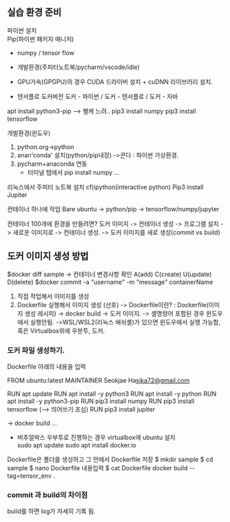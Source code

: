 ## 실습 환경 준비

파이썬 설치	
Pip(파이썬 패키지 매니저) 

- numpy / tensor flow

- 개발환경(주피터노트북/pycharm/vscode/idle)

- GPU가속(GPGPU)의 경우
  CUDA 드라이버 설치 + cuDNN 라이브러리 설치. 

- 텐서플로 도커버전
  도커 - 파이썬 / 도커 - 텐서플로 / 도커 - 자바 


apt install python3-pip --> 왤케 느려.. 
pip3 install numpy
pip3 install tensorflow

개발환경(윈도우)
1. python.org->python
2. anan'conda' 설치(python/pip내장) ->콘다 : 파이썬 가상환경. 
3. pycharm+anaconda 연동
	- 터미널 탭에서 pip install numpy ... 


리눅스에서 주피터 노트북 설치 cf)ipython(interactive python)
Pip3 install Jupiter 

컨테이너 하나에 작업
Bare ubuntu -> python/pip -> tensorflow/numpy/jupyter

컨테이너 100개에 환경을 만들려면?
도커 이미지 -> 컨테이너 생성 -> 프로그램 설치 -> 새로운 이미지로 -> 컨테이너 생성. 
-> 도커 이미지를 새로 생성(commit vs build)

## 도커 이미지 생성 방법

$docker diff sample -> 컨테이너 변경사항 확인
A(add) C(create) U(update) D(delete)
$docker commit -a "username" -m "message" containerName

1. 직접 작업해서 이미지를 생성
2. Dockerfile 실행해서 이미지 생성 (선호) 
-> Dockerfile이란? : Dockerfile(이미지 생성 레시피) -> docker build -> 도커 이미지.
-> 셸명령어 포함된 경우 윈도우에서 실행안됨. ->WSL/WSL2(리눅스 배쉬셸)가 있으면 윈도우에서 실행 가능함, 혹은 Virtualbox위에 우분투, 도커. 

### 도커 파일 생성하기.

Dockerfile 아래의 내용을 입력

FROM ubuntu:latest
MAINTAINER Seokjae Ha<sjka72@gmail.com>

RUN apt update
RUN apt install -y python3
RUN apt install -y python
RUN apt install -y python3-pip
RUN pip3 install numpy
RUN pip3 install tensorflow (--> 띄어쓰기 조심)
RUN pip3 install jupiter

-> docker build ...

- 버추얼박스 우부투로 진행하는 경우
virtualbox에 ubuntu 설치 	
sudo apt update
sudo apt install docker.io

Dockerfile은 폴더를 생성하고 그 안에서 Dockerfile 저장 
$ mkdir sample
$ cd sample
$ nano Dockerfile
내용입력
$ cat Dockerfile
docker build --tag=tensor_env .


### commit 과 build의 차이점
build를 하면 log가 자세히 기록 됨. 
